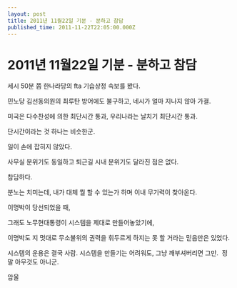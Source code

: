 ```yaml
---
layout: post
title: 2011년 11월22일 기분 - 분하고 참담
published_time: 2011-11-22T22:05:00.000Z
---
```


# 2011년 11월22일 기분 - 분하고 참담


세시 50분 쯤 한나라당의 fta 기습상정 속보를 봤다.

민노당 김선동의원의 최루탄 방어에도 불구하고, 네시가 얼마 지나지 않아 가결.

미국은 다수찬성에 의한 최단시간 통과, 우리나라는 날치기 최단시간 통과.

단시간이라는 것 하나는 비슷한군.

일이 손에 잡히지 않았다.

사무실 분위기도 동일하고 퇴근길 시내 분위기도 달라진 점은 없다.

참담하다.

분노는 치미는데, 내가 대체 뭘 할 수 있는가 하며 이내 무기력이 찾아온다.

이명박이 당선되었을 때,

그래도 노무현대통령이 시스템을 제대로 만들어놓았기에,

이명박도 지 멋대로 무소불위의 권력을 휘두르게 하지는 못 할 거라는 믿음만은 있었다.

시스템의 운용은 결국 사람. 시스템을 만들기는 어려워도, 그냥 깨부셔버리면 그만.  정말 아무것도 아니군.

암울

